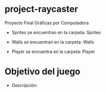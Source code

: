 ﻿# project-raycaster

Proyecto Final Gráficas por Computadora 

* Sprites se encuentran en la carpeta: Sprites 

* Walls se encuentran en la carpeta: Walls

* Player se encuentra en la carpeta: Player 


# Objetivo del juego 


- Descripción: 


